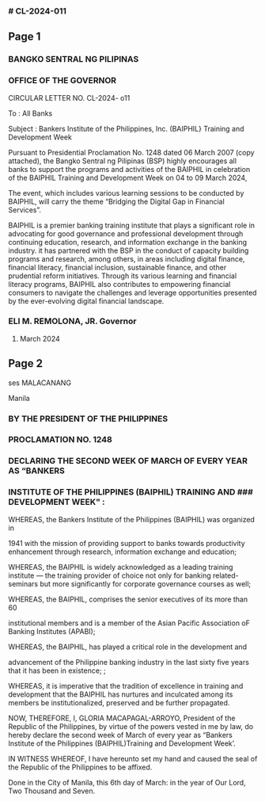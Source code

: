 ### # CL-2024-011

## Page 1

### BANGKO SENTRAL NG PILIPINAS

### OFFICE OF THE GOVERNOR

CIRCULAR LETTER NO. CL-2024- o11

To : All Banks

Subject : Bankers Institute of the Philippines, Inc. (BAIPHIL} Training and Development Week

Pursuant to Presidential Proclamation No. 1248 dated 06 March 2007 (copy attached), the Bangko Sentral ng Pilipinas (BSP) highly encourages all banks to support the programs and activities of the BAIPHIL in celebration of the BAIPHIL Training and Development Week on 04 to 09 March 2024,

The event, which includes various learning sessions to be conducted by BAIPHIL, will carry the theme “Bridging the Digital Gap in Financial Services”.

BAIPHIL is a premier banking training institute that plays a significant role in advocating for good governance and professional development through continuing education, research, and information exchange in the banking industry. it has partnered with the BSP in the conduct of capacity building programs and research, among others, in areas including digital finance, financial literacy, financial inclusion, sustainable finance, and other prudential reform initiatives. Through its various learning and financial literacy programs, BAIPHIL also contributes to empowering financial consumers to navigate the challenges and leverage opportunities presented by the ever-evolving digital financial landscape.

### ELI M. REMOLONA, JR. Governor

1. March 2024

## Page 2

ses MALACANANG

Manila

### BY THE PRESIDENT OF THE PHILIPPINES

### PROCLAMATION NO. 1248

### DECLARING THE SECOND WEEK OF MARCH OF EVERY YEAR AS “BANKERS

### INSTITUTE OF THE PHILIPPINES (BAIPHIL) TRAINING AND ### DEVELOPMENT WEEK" :

WHEREAS, the Bankers Institute of the Philippines (BAIPHIL) was organized in

1941 with the mission of providing support to banks towards productivity enhancement through research, information exchange and education;

WHEREAS, the BAIPHIL is widely acknowledged as a leading training institute — the training provider of choice not only for banking related-seminars but more significantly for corporate governance courses as well;

WHEREAS, the BAIPHIL, comprises the senior executives of its more than 60

institutional members and is a member of the Asian Pacific Association oF Banking Institutes (APABI);

WHEREAS, the BAIPHIL, has played a critical role in the development and

advancement of the Philippine banking industry in the last sixty five years that it has been in existence; ;

WHEREAS, it is imperative that the tradition of excellence in training and development that the BAIPHIL has nurtures and inculcated among its members be institutionalized, preserved and be further propagated.

NOW, THEREFORE, I, GLORIA MACAPAGAL-ARROYO, President of the Republic of the Philippines, by virtue of the powers vested in me by law, do hereby declare the second week of March of every year as “Bankers Institute of the Philippines (BAIPHIL)Training and Development Week’.

IN WITNESS WHEREOF, I have hereunto set my hand and caused the seal of the Republic of the Philippines to be affixed.

Done in the City of Manila, this 6th day of March: in the year of Our Lord, Two Thousand and Seven.


